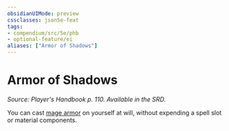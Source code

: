 ```yaml
---
obsidianUIMode: preview
cssclasses: json5e-feat
tags:
- compendium/src/5e/phb
- optional-feature/ei
aliases: ["Armor of Shadows"]
---
```

# Armor of Shadows
*Source: Player's Handbook p. 110. Available in the SRD.*  

You can cast [mage armor](/Systems/5e/spells/mage-armor.md) on yourself at will, without expending a spell slot or material components.